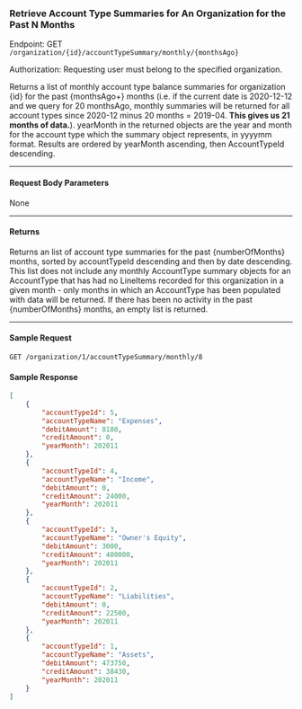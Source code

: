 ### Retrieve Account Type Summaries for An Organization for the Past N Months
Endpoint: GET `/organization/{id}/accountTypeSummary/monthly/{monthsAgo}`

Authorization: Requesting user must belong to the specified organization.

Returns a list of monthly account type balance summaries for organization {id} for the past {monthsAgo+} months (i.e. if the current date is 2020-12-12 and we query for 20 monthsAgo, monthly summaries will be returned for all account types since 2020-12 minus 20 months = 2019-04. **This gives us 21 months of data.**). yearMonth in the returned objects are the year and month for the account type which the summary object represents, in yyyymm format. Results are ordered by yearMonth ascending, then AccountTypeId descending.

___

#### Request Body Parameters
None
___
#### Returns
Returns an list of account type summaries for the past {numberOfMonths} months, sorted by accountTypeId descending and then by date descending. This list does not include any monthly AccountType summary objects for an AccountType that has had no LineItems recorded for this organization in a given month - only months in which an AccountType has been populated with data will be returned. If there has been no activity in the past {numberOfMonths} months, an empty list is returned.
___


#### Sample Request
`GET /organization/1/accountTypeSummary/monthly/8` <br/>

#### Sample Response
```json
[
    {
        "accountTypeId": 5,
        "accountTypeName": "Expenses",
        "debitAmount": 8180,
        "creditAmount": 0,
        "yearMonth": 202011
    },
    {
        "accountTypeId": 4,
        "accountTypeName": "Income",
        "debitAmount": 0,
        "creditAmount": 24000,
        "yearMonth": 202011
    },
    {
        "accountTypeId": 3,
        "accountTypeName": "Owner's Equity",
        "debitAmount": 3000,
        "creditAmount": 400000,
        "yearMonth": 202011
    },
    {
        "accountTypeId": 2,
        "accountTypeName": "Liabilities",
        "debitAmount": 0,
        "creditAmount": 22500,
        "yearMonth": 202011
    },
    {
        "accountTypeId": 1,
        "accountTypeName": "Assets",
        "debitAmount": 473750,
        "creditAmount": 38430,
        "yearMonth": 202011
    }
]
```

